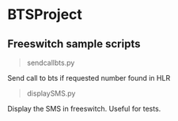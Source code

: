 BTSProject
==========

## Freeswitch sample scripts

> sendcallbts.py

Send call to bts if requested number found in HLR

> displaySMS.py

Display the SMS in freeswitch. Useful for tests.
